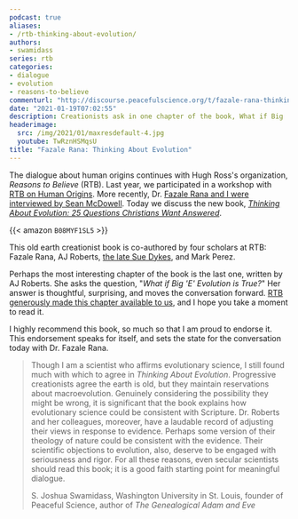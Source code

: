 ```yaml
---
podcast: true
aliases:
- /rtb-thinking-about-evolution/
authors:
- swamidass
series: rtb
categories:
- dialogue
- evolution
- reasons-to-believe
commenturl: "http://discourse.peacefulscience.org/t/fazale-rana-thinking-about-evolution/13048"
date: "2021-01-19T07:02:55"
description: Creationists ask in one chapter of the book, What if Big 'E' Evolution is True? The answer moves the conversation forward.
headerimage:
  src: /img/2021/01/maxresdefault-4.jpg
  youtube: TwRznHSMqsU
title: "Fazale Rana: Thinking About Evolution"
---
```


The dialogue about human origins continues with Hugh Ross's organization, *Reasons to Believe* (RTB). Last year, we participated in a workshop with [RTB on Human Origins](https://peacefulscience.org/human-origins-rtb-workshop/). More recently, Dr. [Fazale Rana and I were interviewed by Sean McDowell](https://discourse.peacefulscience.org/t/mcdowell-rana-and-swamidass-livestreamed-on-sunday/10289). Today we discuss the new book, *[Thinking About Evolution: 25 Questions Christians Want Answered](https://www.amazon.com/Thinking-about-Evolution-Questions-Christians-ebook/dp/B08MYF1SL5/?tag=swamidass-20)*.

{{< amazon `B08MYF1SL5` >}}

This old earth creationist book is co-authored by four scholars at RTB: Fazale Rana, AJ Roberts, [the late Sue Dykes](https://reasons.org/about/sue-dykes), and Mark Perez.

Perhaps the most interesting chapter of the book is the last one, written by AJ Roberts. She asks the question, "*What if Big 'E' Evolution is True?*" Her answer is thoughtful, surprising, and moves the conversation forward. [RTB generously made this chapter available to us](https://www.patreon.com/posts/46389196), and I hope you take a moment to read it.

I highly recommend this book, so much so that I am proud to endorse it. This endorsement speaks for itself, and sets the state for the conversation today with Dr. Fazale Rana.

> Though I am a scientist who affirms evolutionary science, I still found much with which to agree in *Thinking About Evolution*. Progressive creationists agree the earth is old, but they maintain reservations about macroevolution. Genuinely considering the possibility they might be wrong, it is significant that the book explains how evolutionary science could be consistent with Scripture. Dr. Roberts and her colleagues, moreover, have a laudable record of adjusting their views in response to evidence. Perhaps some version of their theology of nature could be consistent with the evidence. Their scientific objections to evolution, also, deserve to be engaged with seriousness and rigor. For all these reasons, even secular scientists should read this book; it is a good faith starting point for meaningful dialogue.
>
> S. Joshua Swamidass, Washington University in St. Louis, founder of Peaceful Science, author of *The Genealogical Adam and Eve*

